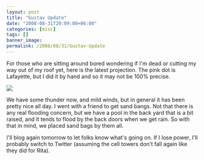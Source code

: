 ```yaml
---
layout: post
title: "Gustav Update"
date: "2008-08-31T20:09:00+06:00"
categories: [misc]
tags: []
banner_image: 
permalink: /2008/08/31/Gustav-Update
---
```


For those who are sitting around bored wondering if I'm dead or cutting my way out of my roof yet, here is the latest projection. The pink dot is Lafayette, but I did it by hand and so it may not be 100% precise.

<img src="https://static.raymondcamden.com/images/gustavsun.jpg">

We have some thunder now, and mild winds, but in general it has been pretty nice all day. I went with a friend to get sand bangs. Not that there is any real flooding concern, but we have a pool in the back yard that is a bit raised, and it tends to flood by the back doors when we get rain. So with that in mind, we placed sand bags by them all.

I'll blog again tomorrow to let folks know what's going on. If I lose power, I'll probably switch to Twitter (assuming the cell towers don't fall again like they did for Rita).